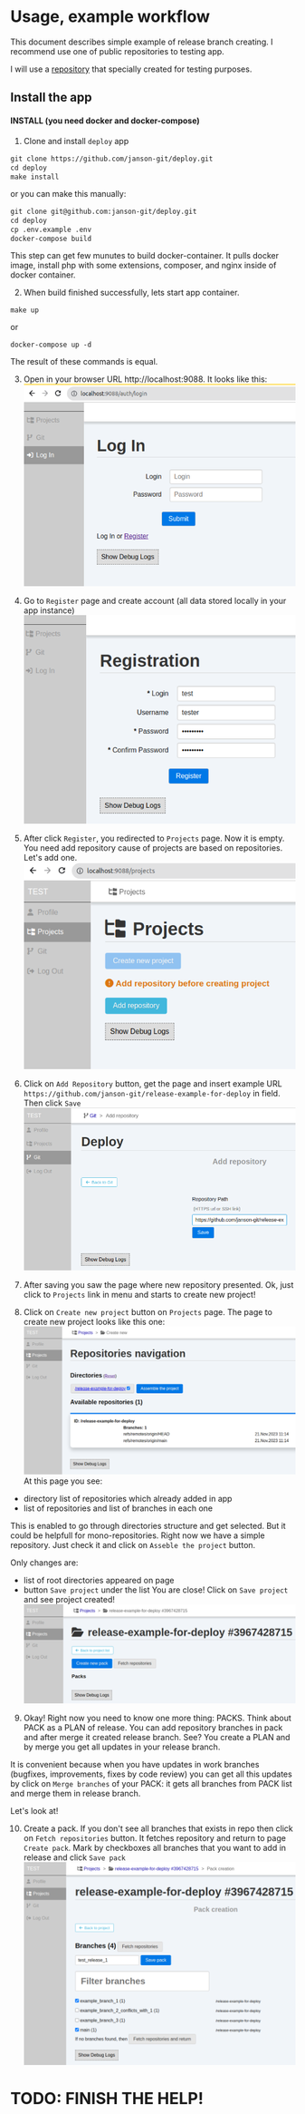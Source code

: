 # Usage, example workflow

This document describes simple example of release branch creating. 
I recommend use one of public repositories to testing app.

I will use a [repository](https://github.com/janson-git/release-example-for-deploy.git) that specially created for testing purposes.

## Install the app

#### INSTALL (you need docker and docker-compose)

1. Clone and install `deploy` app
```shell
git clone https://github.com/janson-git/deploy.git
cd deploy
make install
```

or you can make this manually:
```shell
git clone git@github.com:janson-git/deploy.git
cd deploy
cp .env.example .env
docker-compose build
```

This step can get few munutes to build docker-container. It pulls docker image, 
install php with some extensions, composer, and nginx inside of docker container.

2. When build finished successfully, lets start app container.
```shell
make up
```
or
```shell
docker-compose up -d
```
The result of these commands is equal.

3. Open in your browser URL http://localhost:9088. It looks like this:
![Login page](./img/login_page.png)

4. Go to `Register` page and create account (all data stored locally in your app instance)
![Registration page](./img/register_page.png)

5. After click `Register`, you redirected to `Projects` page. Now it is empty. 
You need add repository cause of projects are based on repositories. Let's add one.
![Initial projects page](./img/initial_projects_page.png)

6. Click on `Add Repository` button, get the page and insert example URL `https://github.com/janson-git/release-example-for-deploy` in field. Then click `Save`
![Add your first repository to app](./img/add_repository_page.png)

7. After saving you saw the page where new repository presented. Ok, just click to `Projects` link in menu and starts to create new project!
8. Click on `Create new project` button on `Projects` page. The page to create new project looks like this one:
![Create project](./img/create_project_page.png)
At this page you see:
  - directory list of repositories which already added in app
  - list of repositories and list of branches in each one

This is enabled to go through directories structure and get selected. But it could be helpfull for mono-repositories.
Right now we have a simple repository. Just check it and click on `Asseble the project` button.

Only changes are:
  - list of root directories appeared on page
  - button `Save project` under the list
You are close! Click on `Save project` and see project created!
![Created project!](./img/first_created_project.png)

9. Okay! Right now you need to know one more thing: PACKS. Think about PACK as a PLAN of release. 
You can add repository branches in pack and after merge it created release branch.
See? You create a PLAN and by merge you get all updates in your release branch.

It is convenient because when you have updates in work branches (bugfixes, improvements, fixes by code review)
 you can get all this updates by click on `Merge branches` of your PACK: it gets all branches from PACK list and merge them in release branch.

Let's look at!

10. Create a pack. If you don't see all branches that exists in repo then click on `Fetch repositories` button.
It fetches repository and return to page `Create pack`. Mark by checkboxes all branches that you want to add in release and click `Save pack`
![Pack create](./img/first_pack_create.png)

# TODO: FINISH THE HELP!
